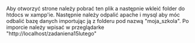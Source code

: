 Aby otworzyć strone należy pobrać ten plik a następnie wkleić folder do htdocs w xampp'ie. Następnie należy odpalić apache i mysql aby móc odbalić bazę danych importując ją z folderu pod nazwą "moja_szkola". Po imporcie należy wpisać w przeglądarke "http://localhost/zadaniena15lutego"

